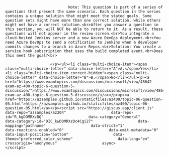 <p class="card-text">
							
								Note: This question is part of a series of questions that present the same scenario. Each question in the series contains a unique solution that might meet the stated goals. Some question sets might have more than one correct solution, while others might not have a correct solution.<br>After you answer a question in this section, you will NOT be able to return to it. As a result, these questions will not appear in the review screen.<br>You integrate a cloud-hosted Jenkins server and a new Azure DevOps deployment.<br>You need Azure DevOps to send a notification to Jenkins when a developer commits changes to a branch in Azure Repos.<br>Solution: You create a service hook subscription that uses the build completed event.<br>Does this meet the goal?<br>
							
						</p><ul><li class="multi-choice-item"><span class="multi-choice-letter" data-choice-letter="A">A.</span>Yes</li><li class="multi-choice-item correct-hidden"><span class="multi-choice-letter" data-choice-letter="B">B.</span>No</li></ul><p><a href="https://www.examtopics.com/discussions/microsoft/view/48642-exam-az-400-topic-6-question-5-discussion/">https://www.examtopics.com/discussions/microsoft/view/48642-exam-az-400-topic-6-question-5-discussion/</a></p><p><a href="https://azsamples.github.io/staticfiles/az400/topic-06-question-05.html">https://azsamples.github.io/staticfiles/az400/topic-06-question-05.html</a></p><script src="https://giscus.app/client.js"                    data-repo="azsamples/az204"                    data-repo-id="R_kgDOMRXzDQ"                    data-category="General"                    data-category-id="DIC_kwDOMRXzDc4Cgi27"                    data-mapping="pathname"                    data-strict="1"                    data-reactions-enabled="0"                    data-emit-metadata="0"                    data-input-position="bottom"                    data-theme="preferred_color_scheme"                    data-lang="en"                    crossorigin="anonymous"                    async>                    </script>